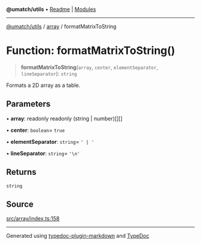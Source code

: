 **@umatch/utils** • [Readme](../../index.md) \| [Modules](../../modules.md)

***

[@umatch/utils](../../modules.md) / [array](../index.md) / formatMatrixToString

# Function: formatMatrixToString()

> **formatMatrixToString**(`array`, `center`, `elementSeparator`, `lineSeparator`): `string`

Formats a 2D array as a table.

## Parameters

• **array**: readonly readonly (string \| number)[][]

• **center**: `boolean`= `true`

• **elementSeparator**: `string`= `' | '`

• **lineSeparator**: `string`= `'\n'`

## Returns

`string`

## Source

[src/array/index.ts:158](https://github.com/umatch-oficial/utils/blob/c1935bc/src/array/index.ts#L158)

***

Generated using [typedoc-plugin-markdown](https://www.npmjs.com/package/typedoc-plugin-markdown) and [TypeDoc](https://typedoc.org/)
